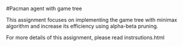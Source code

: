 #Pacman agent with game tree

This assignment focuses on implementing the game tree with minimax algorithm and increase its efficiency using alpha-beta pruning.

For more details of this assignment, please read instrsutions.html
